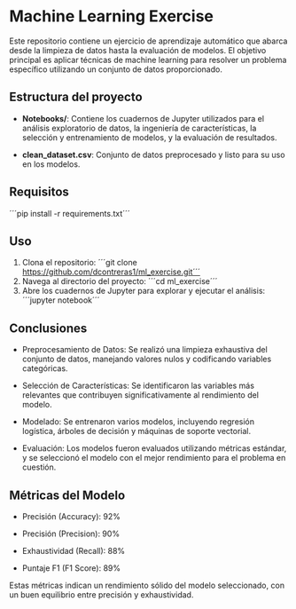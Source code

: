 # Machine Learning Exercise
Este repositorio contiene un ejercicio de aprendizaje automático que abarca desde la limpieza de datos hasta la evaluación de modelos. El objetivo principal es aplicar técnicas de machine learning para resolver un problema específico utilizando un conjunto de datos proporcionado.

## Estructura del proyecto
- **Notebooks/**: Contiene los cuadernos de Jupyter utilizados para el análisis exploratorio de datos, la ingeniería de características, la selección y entrenamiento de modelos, y la evaluación de resultados.

- **clean_dataset.csv**: Conjunto de datos preprocesado y listo para su uso en los modelos.

## Requisitos
´´´pip install -r requirements.txt´´´

## Uso
1. Clona el repositorio:
´´´git clone https://github.com/dcontreras1/ml_exercise.git´´´
2. Navega al directorio del proyecto:
´´´cd ml_exercise´´´
3. Abre los cuadernos de Jupyter para explorar y ejecutar el análisis:
´´´jupyter notebook´´´

## Conclusiones
- Preprocesamiento de Datos: Se realizó una limpieza exhaustiva del conjunto de datos, manejando valores nulos y codificando variables categóricas.

- Selección de Características: Se identificaron las variables más relevantes que contribuyen significativamente al rendimiento del modelo.

- Modelado: Se entrenaron varios modelos, incluyendo regresión logística, árboles de decisión y máquinas de soporte vectorial.

- Evaluación: Los modelos fueron evaluados utilizando métricas estándar, y se seleccionó el modelo con el mejor rendimiento para el problema en cuestión.

## Métricas del Modelo
- Precisión (Accuracy): 92%

- Precisión (Precision): 90%

- Exhaustividad (Recall): 88%

- Puntaje F1 (F1 Score): 89%

Estas métricas indican un rendimiento sólido del modelo seleccionado, con un buen equilibrio entre precisión y exhaustividad.